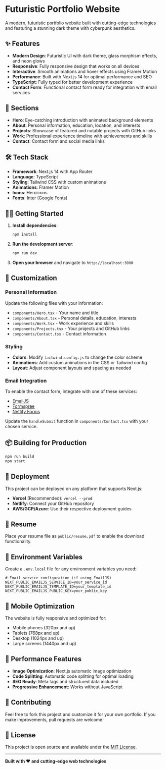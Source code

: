 # Futuristic Portfolio Website

A modern, futuristic portfolio website built with cutting-edge technologies and featuring a stunning dark theme with cyberpunk aesthetics.

## ✨ Features

- **Modern Design**: Futuristic UI with dark theme, glass morphism effects, and neon glows
- **Responsive**: Fully responsive design that works on all devices
- **Interactive**: Smooth animations and hover effects using Framer Motion
- **Performance**: Built with Next.js 14 for optimal performance and SEO
- **TypeScript**: Fully typed for better development experience
- **Contact Form**: Functional contact form ready for integration with email services

## 🚀 Sections

- **Hero**: Eye-catching introduction with animated background elements
- **About**: Personal information, education, location, and interests
- **Projects**: Showcase of featured and notable projects with GitHub links
- **Work**: Professional experience timeline with achievements and skills
- **Contact**: Contact form and social media links

## 🛠️ Tech Stack

- **Framework**: Next.js 14 with App Router
- **Language**: TypeScript
- **Styling**: Tailwind CSS with custom animations
- **Animations**: Framer Motion
- **Icons**: Heroicons
- **Fonts**: Inter (Google Fonts)

## 🏃‍♂️ Getting Started

1. **Install dependencies**:
   ```bash
   npm install
   ```

2. **Run the development server**:
   ```bash
   npm run dev
   ```

3. **Open your browser** and navigate to `http://localhost:3000`

## 🎨 Customization

### Personal Information
Update the following files with your information:
- `components/Hero.tsx` - Your name and title
- `components/About.tsx` - Personal details, education, interests
- `components/Work.tsx` - Work experience and skills
- `components/Projects.tsx` - Your projects and GitHub links
- `components/Contact.tsx` - Contact information

### Styling
- **Colors**: Modify `tailwind.config.js` to change the color scheme
- **Animations**: Add custom animations in the CSS or Tailwind config
- **Layout**: Adjust component layouts and spacing as needed

### Email Integration
To enable the contact form, integrate with one of these services:
- [EmailJS](https://www.emailjs.com/)
- [Formspree](https://formspree.io/)
- [Netlify Forms](https://www.netlify.com/products/forms/)

Update the `handleSubmit` function in `components/Contact.tsx` with your chosen service.

## 📦 Building for Production

```bash
npm run build
npm start
```

## 🚀 Deployment

This project can be deployed on any platform that supports Next.js:

- **Vercel** (Recommended): `vercel --prod`
- **Netlify**: Connect your GitHub repository
- **AWS/GCP/Azure**: Use their respective deployment guides

## 📄 Resume

Place your resume file as `public/resume.pdf` to enable the download functionality.

## 🔧 Environment Variables

Create a `.env.local` file for any environment variables you need:

```env
# Email service configuration (if using EmailJS)
NEXT_PUBLIC_EMAILJS_SERVICE_ID=your_service_id
NEXT_PUBLIC_EMAILJS_TEMPLATE_ID=your_template_id
NEXT_PUBLIC_EMAILJS_PUBLIC_KEY=your_public_key
```

## 📱 Mobile Optimization

The website is fully responsive and optimized for:
- Mobile phones (320px and up)
- Tablets (768px and up)
- Desktop (1024px and up)
- Large screens (1440px and up)

## 🎯 Performance Features

- **Image Optimization**: Next.js automatic image optimization
- **Code Splitting**: Automatic code splitting for optimal loading
- **SEO Ready**: Meta tags and structured data included
- **Progressive Enhancement**: Works without JavaScript

## 🤝 Contributing

Feel free to fork this project and customize it for your own portfolio. If you make improvements, pull requests are welcome!

## 📝 License

This project is open source and available under the [MIT License](LICENSE).

---

**Built with ❤️ and cutting-edge web technologies**